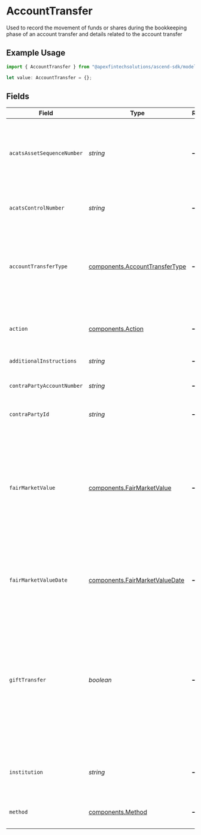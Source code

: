 # AccountTransfer

Used to record the movement of funds or shares during the bookkeeping phase of an account transfer and details related to the account transfer

## Example Usage

```typescript
import { AccountTransfer } from "@apexfintechsolutions/ascend-sdk/models/components";

let value: AccountTransfer = {};
```

## Fields

| Field                                                                                                                                                                             | Type                                                                                                                                                                              | Required                                                                                                                                                                          | Description                                                                                                                                                                       | Example                                                                                                                                                                           |
| --------------------------------------------------------------------------------------------------------------------------------------------------------------------------------- | --------------------------------------------------------------------------------------------------------------------------------------------------------------------------------- | --------------------------------------------------------------------------------------------------------------------------------------------------------------------------------- | --------------------------------------------------------------------------------------------------------------------------------------------------------------------------------- | --------------------------------------------------------------------------------------------------------------------------------------------------------------------------------- |
| `acatsAssetSequenceNumber`                                                                                                                                                        | *string*                                                                                                                                                                          | :heavy_minus_sign:                                                                                                                                                                | sequence number assigned by the DTCC ACATS transfer system for each asset transferred                                                                                             | 20240424178509                                                                                                                                                                    |
| `acatsControlNumber`                                                                                                                                                              | *string*                                                                                                                                                                          | :heavy_minus_sign:                                                                                                                                                                | the unique transfer Identifier assigned by NSCC                                                                                                                                   | 20240360002172                                                                                                                                                                    |
| `accountTransferType`                                                                                                                                                             | [components.AccountTransferType](../../models/components/accounttransfertype.md)                                                                                                  | :heavy_minus_sign:                                                                                                                                                                | The type of asset movement being performed within the lifecycle of an account transfer process                                                                                    | FULL_ACCOUNT_TRANSFER                                                                                                                                                             |
| `action`                                                                                                                                                                          | [components.Action](../../models/components/action.md)                                                                                                                            | :heavy_minus_sign:                                                                                                                                                                | Indicates whether the account transfer is incoming or outgoing                                                                                                                    | INCOMING                                                                                                                                                                          |
| `additionalInstructions`                                                                                                                                                          | *string*                                                                                                                                                                          | :heavy_minus_sign:                                                                                                                                                                | Free form text field                                                                                                                                                              | Account Transfer instruction                                                                                                                                                      |
| `contraPartyAccountNumber`                                                                                                                                                        | *string*                                                                                                                                                                          | :heavy_minus_sign:                                                                                                                                                                | account number at the contra firm                                                                                                                                                 | DBtvTOGIqBu5Pmz9Y14laM6G5jWTACMvwCV22nLYteo                                                                                                                                       |
| `contraPartyId`                                                                                                                                                                   | *string*                                                                                                                                                                          | :heavy_minus_sign:                                                                                                                                                                | contra party identifier                                                                                                                                                           | 9999                                                                                                                                                                              |
| `fairMarketValue`                                                                                                                                                                 | [components.FairMarketValue](../../models/components/fairmarketvalue.md)                                                                                                          | :heavy_minus_sign:                                                                                                                                                                | Total value of the securities being transferred. Used for sponsored transfers activity to ensure cost basis is accurately moved with the assets to the new account                | {<br/>"value": "0.25"<br/>}                                                                                                                                                       |
| `fairMarketValueDate`                                                                                                                                                             | [components.FairMarketValueDate](../../models/components/fairmarketvaluedate.md)                                                                                                  | :heavy_minus_sign:                                                                                                                                                                | Date from which the asset was valued and used in the fair market value calculation                                                                                                | {<br/>"day": 28,<br/>"month": 7,<br/>"year": 2025<br/>}                                                                                                                           |
| `giftTransfer`                                                                                                                                                                    | *boolean*                                                                                                                                                                         | :heavy_minus_sign:                                                                                                                                                                | Indicates whether the account transfer constitutes a gift for tax reporting purposes. Used by cost basis and tax systems to ensure proper tax treatment and reporting compliance. | false                                                                                                                                                                             |
| `institution`                                                                                                                                                                     | *string*                                                                                                                                                                          | :heavy_minus_sign:                                                                                                                                                                | Contra party institution for the account transfer                                                                                                                                 | Schwab                                                                                                                                                                            |
| `method`                                                                                                                                                                          | [components.Method](../../models/components/method.md)                                                                                                                            | :heavy_minus_sign:                                                                                                                                                                | the method used for the account transfer                                                                                                                                          | ACATS                                                                                                                                                                             |